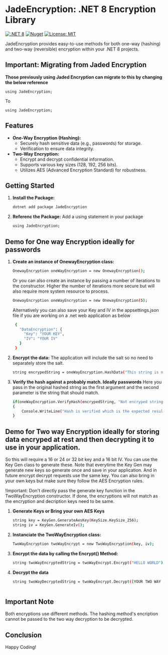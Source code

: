 # JadeEncryption: .NET 8 Encryption Library

[![.NET 8](https://img.shields.io/badge/.NET-8-blue.svg)]([https://aka.ms/new-console-template](https://aka.ms/new-console-template))
[![Nuget](https://img.shields.io/nuget/v/BytesAssetManagement.svg)](https://www.nuget.org/packages/JadeEncryption) 
[![License: MIT](https://img.shields.io/badge/License-MIT-yellow.svg)](https://opensource.org/licenses/MIT)

JadeEncryption provides easy-to-use methods for both one-way (hashing) and two-way (reversible) encryption within your .NET 8 projects.


## Important: Migrating from Jaded Encryption
**Those previously using Jaded Encryption can migrate to this by changing the below reference**
```
using JadeEncryption;
```

To

```
using JadeEncryption;
```


## Features

* **One-Way Encryption (Hashing):**
   * Securely hash sensitive data (e.g., passwords) for storage.
   * Verification to ensure data integrity.
* **Two-Way Encryption:**
   * Encrypt and decrypt confidential information.
   * Supports various key sizes (128, 192, 256 bits).
   * Utilizes AES (Advanced Encryption Standard) for robustness.

## Getting Started

1. **Install the Package:**
   ```bash
   dotnet add package JadeEncryption

2. **Referenc the Package:**
    Add a using statement in your package
    ```bash
    using JadeEncryption;

## Demo for One way Encryption ideally for passwords
1. **Create an instance of OnewayEncryption class:**
    ```bash
    OnewayEncryption oneWayEncryption = new OnewayEncryption();
    ```

    Or you can also create an instance by passing a number of iterations to the constructor. Higher the number of iterations more secure but will also require more system resource to process.
    ```bash
    OnewayEncryption oneWayEncryption = new OnewayEncryption(5);
    ```

    Alternatively you can also save your Key and IV in the appsettings.json file if you are working on a .net web application as below
   ```bash
    {
      "DataEncryption": {
        "Key": "YOUR KEY",
        "IV": "YOUR IV"
      }
    }
   

3. **Encrypt the data:**
    The application will include the salt so no need to separately store the salt.
    ```bash
    string encrypedString = oneWayEncryption.HashData("This string is not encrypted");

4. **Verify the hash against a probably match. Ideally passwords**
    Here you pass in the original hashed string as the first argument and the second parameter is the string that should match.
    ```bash
    if(oneWayEncryption.VerifyHash(encrypedString, "Not encryped string")) 
    {
        Console.WriteLine("Hash is verified which is the expected result");
    }


## Demo for Two way Encryption ideally for storing data encryped at rest and then decrypting it to use in your application.

So this will require a 16 or 24 or 32 bit key and a 16 bit IV. You can use the Key Gen class to generate these. Note that everytime the Key Gen may generate new keys so generate once and save in your application. And in future encrypt decrypt requests use the same key. You can also bring in your own keys but make sure they follow the AES Encryption rules.

!Important: Don't directly pass the generate key function in the TwoWayEncryption constructor. If done, the encryptions will not match as the encryption and decription keys need to be same.

1. **Generate Keys or Bring your own AES Keys**
    ```bash
    string key = KeyGen.GenerateAesKey(KeySize.KeySize_256);
    string iv = KeyGen.GenerateIv();


2. **Instanciate the TwoWayEncryption class:**
    ```bash
    TwoWayEncryption twoWayEncrypt = new TwoWayEncryption(key, iv);

3. **Encrypt the data by calling the Encrypt() Method:**
    ```bash
    string twoWayEncryptedString = twoWayEncrypt.Encrypt("HELLO WORLD");

4. **Decrypt the data**
    ```bash
    string twoWayDecryptedString = twoWayEncrypt.Decrypt([YOUR TWO WAY ENCRYPTED STRING]]);



## Important Note
Both encryptions use different methods. The hashing method's encription cannot be passed to the two way decryption to be decrypted. 


## Conclusion
Happy Coding!
